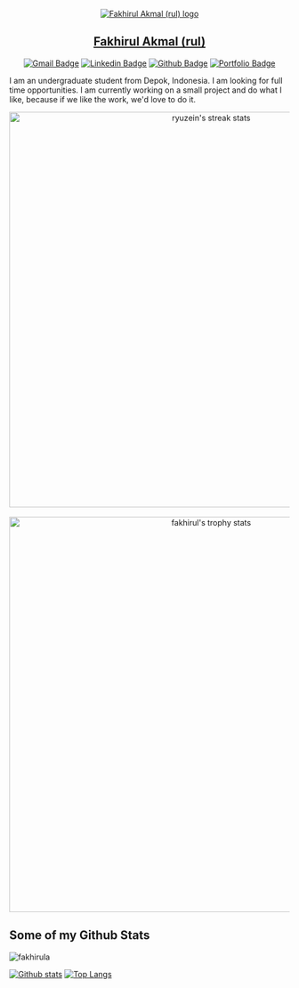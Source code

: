 <div align="center">

[![Fakhirul Akmal (rul) logo](https://avatars.githubusercontent.com/fakhirula?size=200)](https://github.com/fakhirula "Rul's logo")

## [Fakhirul Akmal (rul)](https://www.linkedin.com/in/fakhirul-akmal/ "Fakhirul LinkedIn")

[![Gmail Badge](https://img.shields.io/badge/-fakhirula27@gmail.com-c14438?style=flat&logo=Gmail&logoColor=white&link=mailto:fakhirula27@gmail.com)](mailto:fakhirula27@gmail.com) 
[![Linkedin Badge](https://img.shields.io/badge/linkedin-fakhirula-blue?style=flat&logo=Linkedin&logoColor=blue&link=https://id.linkedin.com/in/fakhirul-akmal-544b071b7)](https://id.linkedin.com/in/fakhirul-akmal) [![Github Badge](https://img.shields.io/badge/-fakhirula-grey?style=flat&logo=github&logoColor=white&link=https://github.com/fakhirula/)](https://www.github.com/fakhirula/) [![Portfolio Badge](https://img.shields.io/badge/portfolio-web-blue?style=flat&link=https://www.rulhaxor.net/)](https://www.rulhaxor.net/) <p align='left'>I am an undergraduate student from Depok, Indonesia. I am looking for full time opportunities. I am currently working on a small project and do what I like, because if we like the work, we'd love to do it.</p>

<a href="https://github.com/fakhirula">
  <img align="center" width="710px" src="https://github-readme-streak-stats.herokuapp.com/?user=fakhirula&theme=default&fire=2032f7&ring=2032f7&currStreakLabel=2032f7&sideNums=2032f7&currStreakNum=d62976" alt="ryuzein's streak stats"/>
  <br><br>
  <img align="center" width="710px" src="https://github-profile-trophy.vercel.app/?username=fakhirula&column=8" alt="fakhirul's trophy stats"/>
</a>
</div>

## Some of my Github Stats
<p align=left> <img src=https://komarev.com/ghpvc/?username=fakhirula alt=fakhirula /> </p>

[![Github stats](https://github-readme-stats.vercel.app/api?username=fakhirula&show_icons=true&include_all_commits=true)](https://github.com/fakhirula/github-readme-stats)
[![Top Langs](https://github-readme-stats.vercel.app/api/top-langs/?username=fakhirula&layout=compact)](https://github.com/fakhirula/github-readme-stats)


